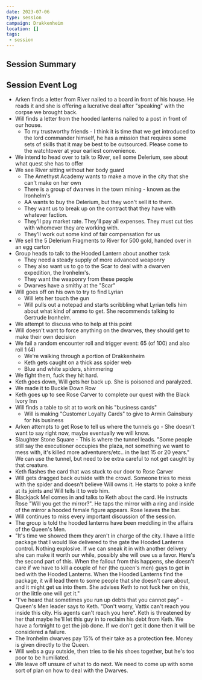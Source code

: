 ```yaml
---
date: 2023-07-06
type: session
campaign: Drakkenheim
location: []
tags:
 - session
---
```


## Session Summary

## Session Event Log

- Arken finds a letter from River nailed to a board in front of his house. He reads it and she is offering a lucrative deal after "speaking" with the corpse we brought back.
- Will finds a letter from the hooded lanterns nailed to a post in front of our house.
	- To my trustworthy friends - I think it is time that we get introduced to the lord commander himself, he has a mission that requires some sets of skills that it may be best to be outsourced. Please come to the watchtower at your earliest convenience. 
- We intend to head over to talk to River, sell some Delerium, see about what quest she has to offer
- We see River sitting without her body guard
	- The Amethyst Academy wants to make a move in the city that she can't make on her own
	- There is a group of dwarves in the town mining - known as the Ironhelm's
	- AA wants to buy the Delerium, but they won't sell it to them.
	- They want us to break up on the contract that they have with whatever faction.
	- They'll pay market rate. They'll pay all expenses. They must cut ties with whomever they are working with.
	- They'll work out some kind of fair compensation for us
- We sell the 5 Delerium Fragments to River for 500 gold, handed over in an egg carton
- Group heads to talk to the Hooded Lantern about another task
	- They need a steady supply of more advanced weaponry
	- They also want us to go to the Scar to deal with a dwarven expedition, the Ironhelm's.
	- They want the weaponry from these people
	- Dwarves have a smithy at the "Scar"
- Will goes off on his own to try to find Lyrian
	- Will lets her touch the gun
	- Will pulls out a notepad and starts scribbling what Lyrian tells him about what kind of ammo to get. She recommends talking to Gertrude Ironhelm.
- We attempt to discuss who to help at this point
- Will doesn't want to force anything on the dwarves, they should get to make their own decision
- We fail a random encounter roll and trigger event: 65 (of 100) and also roll 1 (4)
	- We're walking through a portion of Drakkenheim
	- Keth gets caught on a thick ass spider web
	- Blue and white spiders, shimmering
- We fight them, fuck they hit hard.
- Keth goes down, Will gets her back up. She is poisoned and paralyzed.
- We made it to Buckle Down Row
- Keth goes up to see Rose Carver to complete our quest with the Black Ivory Inn
- Will finds a table to sit at to work on his "business cards"
	- Will is making "Customer Loyalty Cards" to give to Armin Gainsbury for his business
- Arken attempts to get Rose to tell us where the tunnels go - She doesn't want to say right now, maybe eventually we will know.
- Slaughter Stone Square - This is where the tunnel leads. "Some people still say the executioner occupies the plaza, not something we want to mess with, it's killed more adventurers/etc.. in the last 15 or 20 years." We can use the tunnel, but need to be extra careful to not get caught by that creature.
- Keth flashes the card that was stuck to our door to Rose Carver
- Will gets dragged back outside with the crowd. Someone tries to mess with the spider and doesn't believe Will owns it. He starts to poke a knife at its joints and Will tells it to web him.
- Blackjack Mel comes in and talks to Keth about the card. He instructs Rose "Will you get the mirror?". He taps the mirror with a ring and inside of the mirror a hooded female figure appears. Rose leaves the bar.
- Will continues to miss every important discussion of the session.
- The group is told the hooded lanterns have been meddling in the affairs of the Queen's Men.
- "It's time we showed them they aren't in charge of the city. I have a little package that I would like delivered to the gate the Hooded Lanterns control. Nothing explosive. If we can sneak it in with another delivery she can make it worth our while, possibly she will owe us a favor. Here's the second part of this. When the fallout from this happens, she doesn't care if we have to kill a couple of her (the queen's men) guys to get in bed with the Hooded Lanterns. When the Hooded Lanterns find the package, it will lead them to some people that she doesn't care about, and it might get us into them. She advises Keth to not fuck her on this, or the little one will get it."
- "I've heard that sometimes you run up debts that you cannot pay" - Queen's Men leader says to Keth. "Don't worry, Vattix can't reach you inside this city. His agents can't reach you here". Keth is threatened by her that maybe he'll let this guy in to reclaim his debt from Keth. We have a fortnight to get the job done. If we don't get it done then it will be considered a failure. 
- The Ironhelm dwarves pay 15% of their take as a protection fee. Money is given directly to the Queen.
- Will webs a guy outside, then tries to tie his shoes together, but he's too poor to be humiliated.
- We leave off unsure of what to do next. We need to come up with some sort of plan on how to deal with the Dwarves.